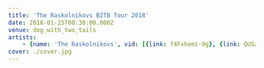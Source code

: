 ```yaml
---
title: 'The Raskolnikovs BITB Tour 2018'
date: 2018-01-25T08:30:00.000Z
venue: dog_with_two_tails
artists:
    - {name: 'The Raskolnikovs', vid: [{link: f4Fxhemi-9g}, {link: QUSzMK-OqQk}, {link: cMmAnYvx8dE}, {link: ZzojeQ3L9-s}, {link: h9DxAwcJ2N0}]}
cover: ./cover.jpg
---
```


